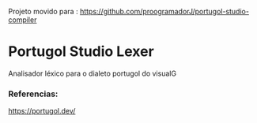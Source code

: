 Projeto movido para : https://github.com/proogramadorJ/portugol-studio-compiler

# Portugol Studio Lexer

Analisador léxico para o dialeto portugol do visualG


### Referencias:
https://portugol.dev/
